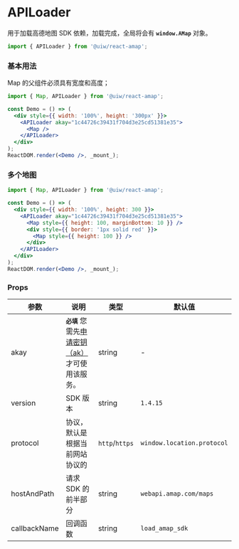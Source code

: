 APILoader
===

用于加载高德地图 SDK 依赖，加载完成，全局将会有 **`window.AMap`** 对象。

```jsx
import { APILoader } from '@uiw/react-amap';
```

### 基本用法

Map 的父组件必须具有宽度和高度；

<!--DemoStart,bgWhite,codePen--> 
```jsx
import { Map, APILoader } from '@uiw/react-amap';

const Demo = () => (
  <div style={{ width: '100%', height: '300px' }}>
    <APILoader akay="1c44726c39431f704d3e25cd51381e35">
      <Map />
    </APILoader>
  </div>
);
ReactDOM.render(<Demo />, _mount_);
```
<!--End-->

### 多个地图

<!--DemoStart,bgWhite,codePen--> 
```jsx
import { Map, APILoader } from '@uiw/react-amap';

const Demo = () => (
  <div style={{ width: '100%', height: 300 }}>
    <APILoader akay="1c44726c39431f704d3e25cd51381e35">
      <Map style={{ height: 100, marginBottom: 10 }} />
      <div style={{ border: '1px solid red' }}>
        <Map style={{ height: 100 }} />
      </div>
    </APILoader>
  </div>
);
ReactDOM.render(<Demo />, _mount_);
```
<!--End-->

### Props

| 参数 | 说明 | 类型 | 默认值 |
|--------- |-------- |--------- |-------- |
| akay | **`必填`** 您需先[申请密钥（ak）](https://lbs.amap.com/api/webservice/guide/create-project/get-key)才可使用该服务。 | string | - |
| version | SDK 版本 | string | `1.4.15` |
| protocol | 协议，默认是根据当前网站协议的 | `http`/`https` | `window.location.protocol` |
| hostAndPath | 请求 SDK 的前半部分 | string | `webapi.amap.com/maps` |
| callbackName | 回调函数 | string | `load_amap_sdk` |